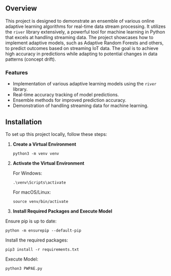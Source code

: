 
## Overview

This project is designed to demonstrate an ensemble of various online adaptive learning algorithms for real-time data stream processing. It utilizes the `river` library extensively, a powerful tool for machine learning in Python that excels at handling streaming data. The project showcases how to implement adaptive models, such as Adaptive Random Forests and others, to predict outcomes based on streaming IoT data. The goal is to achieve high accuracy in predictions while adapting to potential changes in data patterns (concept drift).

### Features

-   Implementation of various adaptive learning models using the `river` library.
-   Real-time accuracy tracking of model predictions.
-   Ensemble methods for improved prediction accuracy.
-   Demonstration of handling streaming data for machine learning.

## Installation

To set up this project locally, follow these steps:

1.  **Create a Virtual Environment**
    
    `python3 -m venv venv` 
    
2.  **Activate the Virtual Environment**
    
    For Windows:
    
    `.\venv\Scripts\activate` 
    
    For macOS/Linux:
    
    `source venv/bin/activate` 
    
3.  **Install Required Packages and Execute Model**

Ensure pip is up to date:

`python -m ensurepip --default-pip` 

Install the required packages:

`pip3 install -r requirements.txt`

Execute Model:

`python3 PWPAE.py`
